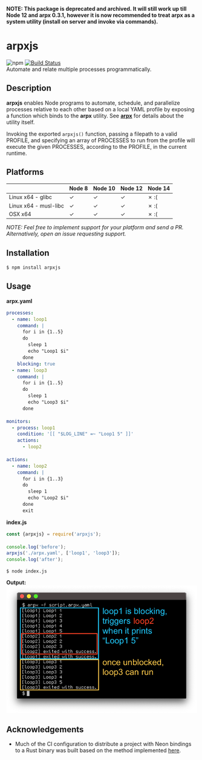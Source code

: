 **NOTE: This package is deprecated and archived. It will still work up till Node 12 and arpx 0.3.1, however it is now recommended to treat arpx as a system utility (install on server and invoke via commands).**

# arpxjs
![npm](https://img.shields.io/npm/v/arpxjs?color=black)
[![Build Status](https://travis-ci.com/jaredgorski/arpxjs.svg?branch=master)](https://travis-ci.com/jaredgorski/arpxjs)
<br>Automate and relate multiple processes programmatically.

## Description

**arpxjs** enables Node programs to automate, schedule, and parallelize processes relative to each other based on a local YAML profile by exposing a function which binds to the **arpx** utility. See [**arpx**](https://github.com/jaredgorski/arpx) for details about the utility itself.

Invoking the exported `arpxjs()` function, passing a filepath to a valid PROFILE, and specifying an array of PROCESSES to run from the profile will execute the given PROCESSES, according to the PROFILE, in the current runtime.

## Platforms
|                       | Node 8 | Node 10 | Node 12 | Node 14 |
| --------------------- | ------ | ------- | ------- | ------- |
| Linux x64 - glibc     | ✓      | ✓       | ✓       | ✗ :(    |
| Linux x64 - musl-libc | ✓      | ✓       | ✓       | ✗ :(    |
| OSX x64               | ✓      | ✓       | ✓       | ✗ :(    |

_NOTE: Feel free to implement support for your platform and send a PR. Alternatively, open an issue requesting support._

## Installation
```js
$ npm install arpxjs
```

## Usage
**arpx.yaml**
```yaml
processes:
  - name: loop1
    command: |
      for i in {1..5}
      do
        sleep 1
        echo "Loop1 $i"
      done
    blocking: true
  - name: loop3
    command: |
      for i in {1..5}
      do
        sleep 1
        echo "Loop3 $i"
      done

monitors:
  - process: loop1
    condition: '[[ "$LOG_LINE" =~ "Loop1 5" ]]'
    actions:
      - loop2

actions:
  - name: loop2
    command: |
      for i in {1..3}
      do
        sleep 1
        echo "Loop2 $i"
      done
      exit
```

**index.js**
```js
const {arpxjs} = require('arpxjs');

console.log('before');
arpxjs('./arpx.yaml', ['loop1', 'loop3']);
console.log('after');
```

```shell
$ node index.js
```

**Output:**
![Example arpx blocking output](https://github.com/jaredgorski/arpx/raw/master/.media/arpx_blocking_screenshot-annotated.png)

## Acknowledgements
- Much of the CI configuration to distribute a project with Neon bindings to a Rust binary was built based on the method implemented [here](https://github.com/IronCoreLabs/recrypt-node-binding).

